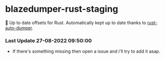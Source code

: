 # blazedumper-rust-staging

🚀 Up to date offsets for Rust. Automatically kept up to date thanks to [rust-auto-dumper](https://github.com/Akandesh/rust-auto-dumper).


### Last Update 27-08-2022 09:50:00
- If there's something missing then open a issue and i'll try to add it asap.